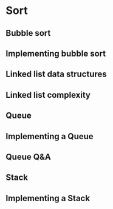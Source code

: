 # Sort

## Bubble sort

## Implementing bubble sort

## Linked list data structures

## Linked list complexity

## Queue

## Implementing a Queue

## Queue Q&A

## Stack

## Implementing a Stack
